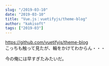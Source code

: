 ```yaml
---
slug: "/2019-03-10"
date: "2019-03-10"
title: "Vue.js：vuetifyjs/theme-blog"
author: "kakisoft"
tags: ["2019-03"]
---
```

<https://github.com/vuetifyjs/theme-blog>  
こっちも触って見たが、輪をかけてわからん・・・  

今の俺には早すぎたみたいだ。  

